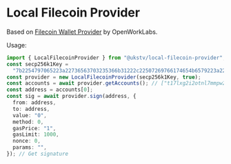 # Local Filecoin Provider

Based on [Filecoin Wallet Provider](https://github.com/openworklabs/filecoin-wallet-provider) by OpenWorkLabs.

Usage:

```typescript
import { LocalFilecoinProvider } from "@ukstv/local-filecoin-provider";
const secp256k1Key =
  "7b2254797065223a22736563703235366b31222c22507269766174654b6579223a2257587362654d5176487a366f5668344b637262633045642b31362b3150766a6a504f3753514931355031343d227d";
const provider = new LocalFilecoinProvider(secp256k1Key, true);
const accounts = await provider.getAccounts(); // ["t17lxg2i2otnl7mmpw2ocd6o4e3b4un3272vny6ka"]
const address = accounts[0];
const sig = await provider.sign(address, {
  from: address,
  to: address,
  value: "0",
  method: 0,
  gasPrice: "1",
  gasLimit: 1000,
  nonce: 0,
  params: "",
}); // Get signature
```
